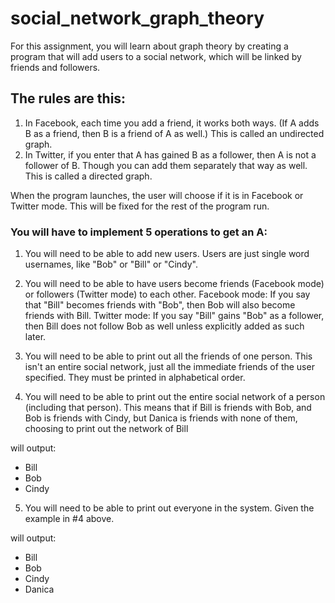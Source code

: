# social_network_graph_theory
For this assignment, you will learn about graph theory by creating a program
that will add users to a social network, which will be linked by friends and
followers.
## The rules are this:
1. In Facebook, each time you add a friend, it works both ways. (If A adds B
as a friend, then B is a friend of A as well.) This is called an undirected
graph.
2. In Twitter, if you enter that A has gained B as a follower, then A is not a
follower of B. Though you can add them separately that way as well. This is
called a directed graph.

When the program launches, the user will choose if it is in Facebook or
Twitter mode. This will be fixed for the rest of the program run.

### You will have to implement 5 operations to get an A:
1. You will need to be able to add new users. Users are just single word
usernames, like "Bob" or "Bill" or "Cindy".

2. You will need to be able to have users become friends (Facebook mode) or
followers (Twitter mode) to each other. Facebook mode: If you say that "Bill" becomes
friends with "Bob", then Bob will also become friends with Bill. Twitter mode: If you
say "Bill" gains "Bob" as a follower, then Bill does not follow Bob as well
unless explicitly added as such later.

3. You will need to be able to print out all the friends of one person. This
isn't an entire social network, just all the immediate friends of the user
specified. They must be printed in alphabetical order.

4. You will need to be able to print out the entire social network of a
person (including that person).
This means that if Bill is friends with Bob, and Bob is friends with Cindy,
but Danica is friends with none of them, choosing to print out the network of Bill

will output:
- Bill
- Bob
- Cindy

5. You will need to be able to print out everyone in
the system. Given the example in #4 above.

will output:
- Bill
- Bob
- Cindy
- Danica